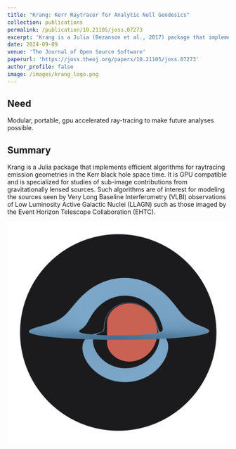 ```yaml
---
title: "Krang: Kerr Raytracer for Analytic Null Geodesics"
collection: publications
permalink: /publication/10.21105/joss.07273
excerpt: 'Krang is a Julia (Bezanson et al., 2017) package that implements efficient algorithms for raytracing emission geometries in the Kerr black hole space time. It is GPU compatible and is specialized for studies of sub-image contributions from gravitationally lensed sources (Johnson et al., 2020)...'
date: 2024-09-09
venue: 'The Journal of Open Source Software'
paperurl: 'https://joss.theoj.org/papers/10.21105/joss.07273'
author_profile: false
image: /images/krang_logo.png
---
```

## Need
Modular, portable, gpu accelerated ray-tracing to make future analyses possible.


## Summary
Krang is a Julia package that implements efficient algorithms for raytracing emission geometries in the Kerr black hole space time. 
It is GPU compatible and is specialized for studies of sub-image contributions from gravitationally lensed sources. 
Such algorithms are of interest for modeling the sources seen by Very Long
Baseline Interferometry (VLBI) observations of Low Luminosity Active Galactic Nuclei (LLAGN) such as those imaged by the Event Horizon Telescope Collaboration (EHTC).

![krang](/images/krang_logo.png)
